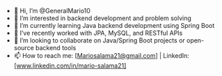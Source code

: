 - 👋 Hi, I’m @GeneralMario10  
- 👀 I’m interested in backend development and problem solving  
- 🌱 I’m currently learning Java backend development using Spring Boot  
- 💼 I’ve recently worked with JPA, MySQL, and RESTful APIs  
- 💞️ I’m looking to collaborate on Java/Spring Boot projects or open-source backend tools  
- 📫 How to reach me: [Mariosalama21@gmail.com] | LinkedIn: [www.linkedin.com/in/mario-salama21]


<!---
GeneralMario10/GeneralMario10 is a ✨ special ✨ repository because its `README.md` (this file) appears on your GitHub profile.
You can click the Preview link to take a look at your changes.
--->
